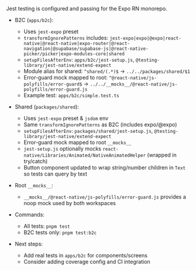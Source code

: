 Jest testing is configured and passing for the Expo RN monorepo.

- B2C (`apps/b2c`):
  - Uses `jest-expo` preset
  - `transformIgnorePatterns` includes: `jest-expo|expo|@expo|react-native|@react-native|expo-router|@react-navigation|@supabase/supabase-js|@react-native-picker/picker|expo-modules-core|shared`
  - `setupFilesAfterEnv`: `apps/b2c/jest-setup.js`, `@testing-library/jest-native/extend-expect`
  - Module alias for shared: `^shared/(.*)$` -> `../../packages/shared/$1`
  - Error-guard mock mapped to root: `^@react-native/js-polyfills/error-guard$` -> `../../__mocks__/@react-native/js-polyfills/error-guard.js`
  - Example test: `apps/b2c/simple.test.ts`

- Shared (`packages/shared`):
  - Uses `jest-expo` preset & `jsdom` env
  - Same `transformIgnorePatterns` as B2C (includes expo/@expo)
  - `setupFilesAfterEnv`: `packages/shared/jest-setup.js`, `@testing-library/jest-native/extend-expect`
  - Error-guard mock mapped to root `__mocks__`
  - `jest-setup.js` optionally mocks `react-native/Libraries/Animated/NativeAnimatedHelper` (wrapped in try/catch)
  - Button component updated to wrap string/number children in `Text` so tests can query by text

- Root `__mocks__`:
  - `__mocks__/@react-native/js-polyfills/error-guard.js` provides a noop mock used by both workspaces

- Commands:
  - All tests: `pnpm test`
  - B2C tests only: `pnpm test:b2c`

- Next steps:
  - Add real tests in `apps/b2c` for components/screens
  - Consider adding coverage config and CI integration
